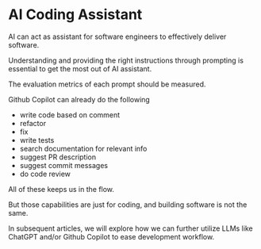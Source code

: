 # AI Coding Assistant

AI can act as assistant for software engineers to effectively deliver software.

Understanding and providing the right instructions through prompting is essential to get the most out of AI assistant.

The evaluation metrics of each prompt should be measured.

Github Copilot can already do the following
- write code based on comment
- refactor
- fix
- write tests
- search documentation for relevant info
- suggest PR description
- suggest commit messages
- do code review

All of these keeps us in the flow.


But those capabilities are just for coding, and building software is not the same.

In subsequent articles, we will explore how we can further utilize LLMs like ChatGPT and/or Github Copilot to ease development workflow.

